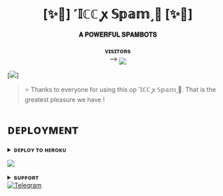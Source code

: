 <h1 align="center"><b>[✨🥀] ˹𝕀ℂℂ ꭙ 𝕊𝕡𝕒𝕞˼🫧 [✨🥀]</b></h1>

<h4 align="center"> 𝐀 𝐏𝐎𝐖𝐄𝐑𝐅𝐔𝐋 𝐒𝐏𝐀𝐌𝐁𝐎𝐓𝐒</h4>
<p align="center">
    <b>ᴠɪsɪᴛᴏʀs</b><br>
 -->    <img align="middle" src="https://profile-counter.glitch.me/Devil372/count.svg" />
</p>
[<img src="https://telegra.ph/file/e18a3028ba0d9e89a4b96.jpg"/>]

> ⭐️ Thanks to everyone for using this op ˹𝕀ℂℂ ꭙ 𝕊𝕡𝕒𝕞˼🫧. That is the greatest pleasure we have !


# ᴅᴇᴘʟᴏʏᴍᴇɴᴛ


<details>
<summary><b>ᴅᴇᴘʟᴏʏ ᴛᴏ ʜᴇʀᴏᴋᴜ</b></summary>
<br>

[![Deploy](https://www.herokucdn.com/deploy/button.svg)](https://dashboard.heroku.com/new?template=https://github.com/Devil372/Iccspambot)

</details>

<a href="https://t.me/ICC_X_SUPPORT"><img src="https://img.shields.io/badge/Join-Telegram%20Channel-red.svg?logo=Telegram"></a>

<details>
<summary><b>sᴜᴘᴘᴏʀᴛ</b></summary>
<br>



</details>
<a href="https://t.me/BLOODFIXER2"><img title="Telegram" src="https://img.shields.io/badge/ORION%23000000.svg?&style=for-the-badge&logo=telegram&logoColor=61DAFB"></a>
